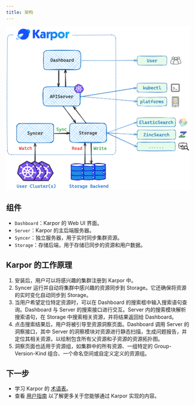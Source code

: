 ```yaml
---
title: 架构
---
```


![](assets/1-architecture/architecture.png)

## 组件

-   `Dashboard`：Karpor 的 Web UI 界面。
-   `Server`：Karpor 的主后端服务器。
-   `Syncer`：独立服务器，用于实时同步集群资源。
-   `Storage`：存储后端，用于存储已同步的资源和用户数据。

## Karpor 的工作原理

1. 安装后，用户可以将感兴趣的集群注册到 Karpor 中。
2. Syncer 运行并自动将集群中感兴趣的资源同步到 Storage。它还确保将资源的实时变化自动同步到 Storage。
3. 当用户希望定位特定资源时，可以在 Dashboard 的搜索框中输入搜索语句查询。Dashboard 与 Server 的搜索接口进行交互。Server 内的搜索模块解析搜索语句，在 Storage 中搜索相关资源，并将结果返回给 Dashboard。
4. 点击搜索结果后，用户将被引导至资源洞察页面。Dashboard 调用 Server 的洞察接口，其中 Server 的洞察模块对资源进行静态扫描，生成问题报告，并定位其相关资源，以绘制包含所有父资源和子资源的资源拓扑图。
5. 洞察页面也适用于资源组，如集群中的所有资源、一组特定的 Group-Version-Kind 组合、一个命名空间或自定义定义的资源组。

## 下一步

- 学习 Karpor 的 [术语表](../concepts/glossary)。
- 查看 [用户指南](../user-guide/multi-cluster-management) 以了解更多关于您能够通过 Karpor 实现的内容。
